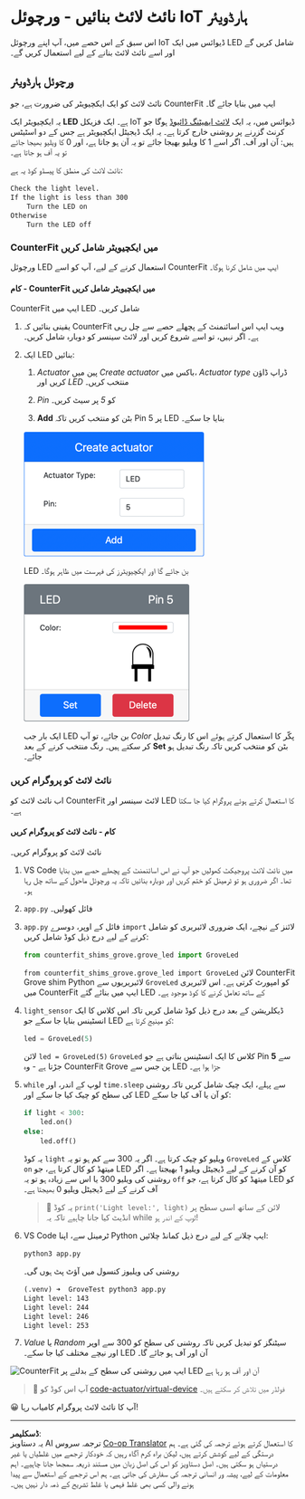 <!--
CO_OP_TRANSLATOR_METADATA:
{
  "original_hash": "9c640f93263fd9adbfda920739e09feb",
  "translation_date": "2025-08-26T23:29:11+00:00",
  "source_file": "1-getting-started/lessons/3-sensors-and-actuators/virtual-device-actuator.md",
  "language_code": "ur"
}
-->
# نائٹ لائٹ بنائیں - ورچوئل IoT ہارڈویئر

اس سبق کے اس حصے میں، آپ اپنے ورچوئل IoT ڈیوائس میں ایک LED شامل کریں گے اور اسے نائٹ لائٹ بنانے کے لیے استعمال کریں گے۔

## ورچوئل ہارڈویئر

نائٹ لائٹ کو ایک ایکچیویٹر کی ضرورت ہے، جو CounterFit ایپ میں بنایا جائے گا۔

یہ ایکچیویٹر ایک **LED** ہے۔ ایک فزیکل IoT ڈیوائس میں، یہ ایک [لائٹ ایمیٹنگ ڈائیوڈ](https://wikipedia.org/wiki/Light-emitting_diode) ہوگا جو کرنٹ گزرنے پر روشنی خارج کرتا ہے۔ یہ ایک ڈیجیٹل ایکچیویٹر ہے جس کے دو اسٹیٹس ہیں: آن اور آف۔ اگر اسے 1 کا ویلیو بھیجا جائے تو یہ آن ہو جاتا ہے، اور 0 کا ویلیو بھیجا جائے تو یہ آف ہو جاتا ہے۔

نائٹ لائٹ کی منطق کا پیسڈو کوڈ یہ ہے:

```output
Check the light level.
If the light is less than 300
    Turn the LED on
Otherwise
    Turn the LED off
```

### CounterFit میں ایکچیویٹر شامل کریں

ورچوئل LED استعمال کرنے کے لیے، آپ کو اسے CounterFit ایپ میں شامل کرنا ہوگا۔

#### کام - CounterFit میں ایکچیویٹر شامل کریں

CounterFit ایپ میں LED شامل کریں۔

1. یقینی بنائیں کہ CounterFit ویب ایپ اس اسائنمنٹ کے پچھلے حصے سے چل رہی ہے۔ اگر نہیں، تو اسے شروع کریں اور لائٹ سینسر کو دوبارہ شامل کریں۔

1. ایک LED بنائیں:

    1. *Actuator* پین میں *Create actuator* باکس میں، *Actuator type* ڈراپ ڈاؤن کریں اور *LED* منتخب کریں۔

    1. *Pin* کو *5* پر سیٹ کریں۔

    1. **Add** بٹن کو منتخب کریں تاکہ Pin 5 پر LED بنایا جا سکے۔

    ![LED کی سیٹنگز](../../../../../translated_images/counterfit-create-led.ba9db1c9b8c622a635d6dfae5cdc4e70c2b250635bd4f0601c6cf0bd22b7ba46.ur.png)

    LED بن جائے گا اور ایکچیویٹرز کی فہرست میں ظاہر ہوگا۔

    ![بنایا گیا LED](../../../../../translated_images/counterfit-led.c0ab02de6d256ad84d9bad4d67a7faa709f0ea83e410cfe9b5561ef0cef30b1c.ur.png)

    ایک بار جب LED بن جائے، تو آپ *Color* پکّر کا استعمال کرتے ہوئے اس کا رنگ تبدیل کر سکتے ہیں۔ رنگ منتخب کرنے کے بعد **Set** بٹن کو منتخب کریں تاکہ رنگ تبدیل ہو جائے۔

### نائٹ لائٹ کو پروگرام کریں

اب نائٹ لائٹ کو CounterFit لائٹ سینسر اور LED کا استعمال کرتے ہوئے پروگرام کیا جا سکتا ہے۔

#### کام - نائٹ لائٹ کو پروگرام کریں

نائٹ لائٹ کو پروگرام کریں۔

1. VS Code میں نائٹ لائٹ پروجیکٹ کھولیں جو آپ نے اس اسائنمنٹ کے پچھلے حصے میں بنایا تھا۔ اگر ضروری ہو تو ٹرمینل کو ختم کریں اور دوبارہ بنائیں تاکہ یہ ورچوئل ماحول کے ساتھ چل رہا ہو۔

1. `app.py` فائل کھولیں۔

1. `app.py` فائل کے اوپر، دوسرے `import` لائنز کے نیچے، ایک ضروری لائبریری کو شامل کرنے کے لیے درج ذیل کوڈ شامل کریں:

    ```python
    from counterfit_shims_grove.grove_led import GroveLed
    ```

    `from counterfit_shims_grove.grove_led import GroveLed` لائن CounterFit Grove shim Python لائبریریوں سے `GroveLed` کو امپورٹ کرتی ہے۔ اس لائبریری میں CounterFit ایپ میں بنائے گئے LED کے ساتھ تعامل کرنے کا کوڈ موجود ہے۔

1. `light_sensor` ڈیکلریشن کے بعد درج ذیل کوڈ شامل کریں تاکہ اس کلاس کا ایک انسٹینس بنایا جا سکے جو LED کو مینیج کرتا ہے:

    ```python
    led = GroveLed(5)
    ```

    لائن `led = GroveLed(5)` `GroveLed` کلاس کا ایک انسٹینس بناتی ہے جو Pin **5** سے جڑتا ہے - وہ CounterFit Grove پن جس سے LED جڑا ہوا ہے۔

1. `while` لوپ کے اندر، اور `time.sleep` سے پہلے، ایک چیک شامل کریں تاکہ روشنی کی سطح کو چیک کیا جا سکے اور LED کو آن یا آف کیا جا سکے:

    ```python
    if light < 300:
        led.on()
    else:
        led.off()
    ```

    یہ کوڈ `light` ویلیو کو چیک کرتا ہے۔ اگر یہ 300 سے کم ہو تو یہ `GroveLed` کلاس کے `on` میتھڈ کو کال کرتا ہے، جو LED کو آن کرنے کے لیے ڈیجیٹل ویلیو 1 بھیجتا ہے۔ اگر روشنی کی ویلیو 300 یا اس سے زیادہ ہو تو یہ `off` میتھڈ کو کال کرتا ہے، جو LED کو آف کرنے کے لیے ڈیجیٹل ویلیو 0 بھیجتا ہے۔

    > 💁 یہ کوڈ `print('Light level:', light)` لائن کے ساتھ اسی سطح پر انڈیٹ کیا جانا چاہیے تاکہ یہ while لوپ کے اندر ہو!

1. VS Code ٹرمینل سے، اپنا Python ایپ چلانے کے لیے درج ذیل کمانڈ چلائیں:

    ```sh
    python3 app.py
    ```

    روشنی کی ویلیوز کنسول میں آؤٹ پٹ ہوں گی۔

    ```output
    (.venv) ➜  GroveTest python3 app.py 
    Light level: 143
    Light level: 244
    Light level: 246
    Light level: 253
    ```

1. *Value* یا *Random* سیٹنگز کو تبدیل کریں تاکہ روشنی کی سطح کو 300 سے اوپر اور نیچے مختلف کیا جا سکے۔ LED آن اور آف ہو جائے گا۔

![CounterFit ایپ میں روشنی کی سطح کے بدلنے پر LED آن اور آف ہو رہا ہے](../../../../../images/virtual-device-running-assignment-1-1.gif)

> 💁 آپ اس کوڈ کو [code-actuator/virtual-device](../../../../../1-getting-started/lessons/3-sensors-and-actuators/code-actuator/virtual-device) فولڈر میں تلاش کر سکتے ہیں۔

😀 آپ کا نائٹ لائٹ پروگرام کامیاب رہا!

---

**ڈسکلیمر**:  
یہ دستاویز AI ترجمہ سروس [Co-op Translator](https://github.com/Azure/co-op-translator) کا استعمال کرتے ہوئے ترجمہ کی گئی ہے۔ ہم درستگی کے لیے کوشش کرتے ہیں، لیکن براہ کرم آگاہ رہیں کہ خودکار ترجمے میں غلطیاں یا غیر درستیاں ہو سکتی ہیں۔ اصل دستاویز کو اس کی اصل زبان میں مستند ذریعہ سمجھا جانا چاہیے۔ اہم معلومات کے لیے، پیشہ ور انسانی ترجمہ کی سفارش کی جاتی ہے۔ ہم اس ترجمے کے استعمال سے پیدا ہونے والی کسی بھی غلط فہمی یا غلط تشریح کے ذمہ دار نہیں ہیں۔
